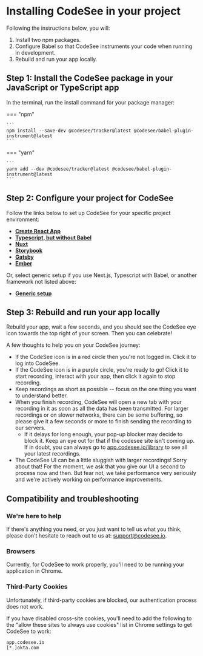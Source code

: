 # Installing CodeSee in your project

Following the instructions below, you will:

1. Install two npm packages.
2. Configure Babel so that CodeSee instruments your code when running in development.
3. Rebuild and run your app locally.


## Step 1: Install the CodeSee package in your JavaScript or TypeScript app
In the terminal, run the install command for your package manager:

=== "npm"

    ```
    npm install --save-dev @codesee/tracker@latest @codesee/babel-plugin-instrument@latest
    ```

=== "yarn"

    ```
    yarn add --dev @codesee/tracker@latest @codesee/babel-plugin-instrument@latest
    ```

## Step 2: Configure your project for CodeSee
Follow the links below to set up CodeSee for your specific project environment:

- [**Create React App**](../setup-cra)
- [**Typescript, but without Babel**](../setup-typescript-without-babel)
- [**Nuxt**](../setup-nuxt)
- [**Storybook**](../setup-storybook)
- [**Gatsby**](../setup-gatsby)
- [**Ember**](../setup-ember)

Or, select generic setup if you use Next.js, Typescript with Babel, or another framework not listed above:

- [**Generic setup**](../setup-generic)

## Step 3: Rebuild and run your app locally
Rebuild your app, wait a few seconds, and you should see the CodeSee eye icon towards the top right of your screen. Then you can celebrate!

A few thoughts to help you on your CodeSee journey:

- If the CodeSee icon is in a red circle then you're not logged in. Click it to log into CodeSee.
- If the CodeSee icon is in a purple circle, you're ready to go! Click it to start recording, interact with your app, then click it again to stop recording.
- Keep recordings as short as possible -- focus on the one thing you want to understand better.
- When you finish recording, CodeSee will open a new tab with your recording in it as soon as all the data has been transmitted. For larger recordings or on slower networks, there can be some buffering, so please give it a few seconds or more to finish sending the recording to our servers.
    - If it delays for long enough, your pop-up blocker may decide to block it. Keep an eye out for that if the codesee site isn't coming up. If in doubt, you can always go to [app.codesee.io/library](app.codesee.io/library) to see all your latest recordings.
- The CodeSee UI can be a little sluggish with larger recordings! Sorry about that! For the moment, we ask that you give our UI a second to process now and then. But fear not, we take performance very seriously and we're actively working on performance improvements.

## Compatibility and troubleshooting
### We're here to help
If there's anything you need, or you just want to tell us what you think, please don't hesitate to reach out to us at: <a href="mailto:support@codesee.io">support@codesee.io</a>.

### Browsers
Currently, for CodeSee to work properly, you'll need to be running your application in Chrome.

### Third-Party Cookies
Unfortunately, if third-party cookies are blocked, our authentication process does not work.

If you have disabled cross-site cookies, you'll need to add the following to the "allow these sites to always use cookies" list in Chrome settings to get CodeSee to work:

```
app.codesee.io
[*.]okta.com
```

&nbsp;  